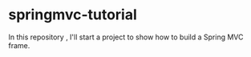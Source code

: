 # springmvc-tutorial
In this repository , I'll start a project to show how to build a Spring MVC frame.
